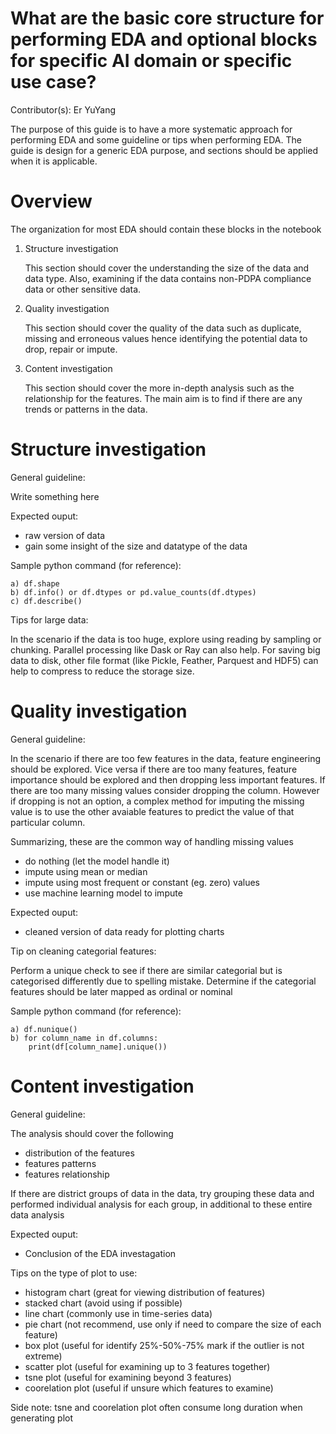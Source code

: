 # What are the basic core structure for performing EDA and optional blocks for specific AI domain or specific use case?

Contributor(s): Er YuYang

The purpose of this guide is to have a more systematic approach for performing EDA and some guideline or tips when performing EDA. The guide is design for a generic EDA purpose, and sections should be applied when it is applicable.

# Overview
The organization for most EDA should contain these blocks in the notebook
1. Structure investigation

    This section should cover the understanding the size of the data and data type. Also, examining if the data contains non-PDPA compliance data or other sensitive data.

2. Quality investigation

    This section should cover the quality of the data such as duplicate, missing and erroneous values hence identifying the potential data to drop, repair or impute.

3. Content investigation

    This section should cover the more in-depth analysis such as the relationship for the features. The main aim is to find if there are any trends or patterns in the data.

# Structure investigation

General guideline:

Write something here

Expected ouput: 

- raw version of data
- gain some insight of the size and datatype of the data

Sample python command (for reference):

    a) df.shape
    b) df.info() or df.dtypes or pd.value_counts(df.dtypes)
    c) df.describe()    

Tips for large data:

In the scenario if the data is too huge, explore using reading by sampling or chunking. Parallel processing like Dask or Ray can also help. For saving big data to disk, other file format (like Pickle, Feather, Parquest and HDF5) can help to compress to reduce the storage size.

# Quality investigation

General guideline:

In the scenario if there are too few features in the data, feature engineering should be explored. Vice versa if there are too many features, feature importance should be explored and then dropping less important features. If there are too many missing values consider dropping the column. However if dropping is not an option, a complex method for imputing the missing value is to use the other avaiable features to predict the value of that particular column. 

Summarizing, these are the common way of handling missing values
- do nothing (let the model handle it)
- impute using mean or median
- impute using most frequent or constant (eg. zero) values
- use machine learning model to impute

Expected ouput:
- cleaned version of data ready for plotting charts
 
Tip on cleaning categorial features:

Perform a unique check to see if there are similar categorial but is categorised differently due to spelling mistake. Determine if the categorial features should be later mapped as ordinal or nominal

Sample python command (for reference):

    a) df.nunique()
    b) for column_name in df.columns:    
        print(df[column_name].unique())

# Content investigation

General guideline:

The analysis should cover the following
- distribution of the features
- features patterns
- features relationship

If there are district groups of data in the data, try grouping these data and performed individual analysis for each group, in additional to these entire data analysis

Expected ouput:
- Conclusion of the EDA investagation

Tips on the type of plot to use:
- histogram chart (great for viewing distribution of features)
- stacked chart (avoid using if possible)
- line chart (commonly use in time-series data)
- pie chart (not recommend, use only if need to compare the size of each feature)
- box plot (useful for identify 25%-50%-75% mark if the outlier is not extreme)
- scatter plot (useful for examining up to 3 features together)
- tsne plot (useful for examining beyond 3 features)
- coorelation plot (useful if unsure which features to examine)

Side note: 
tsne and coorelation plot often consume long duration when generating plot